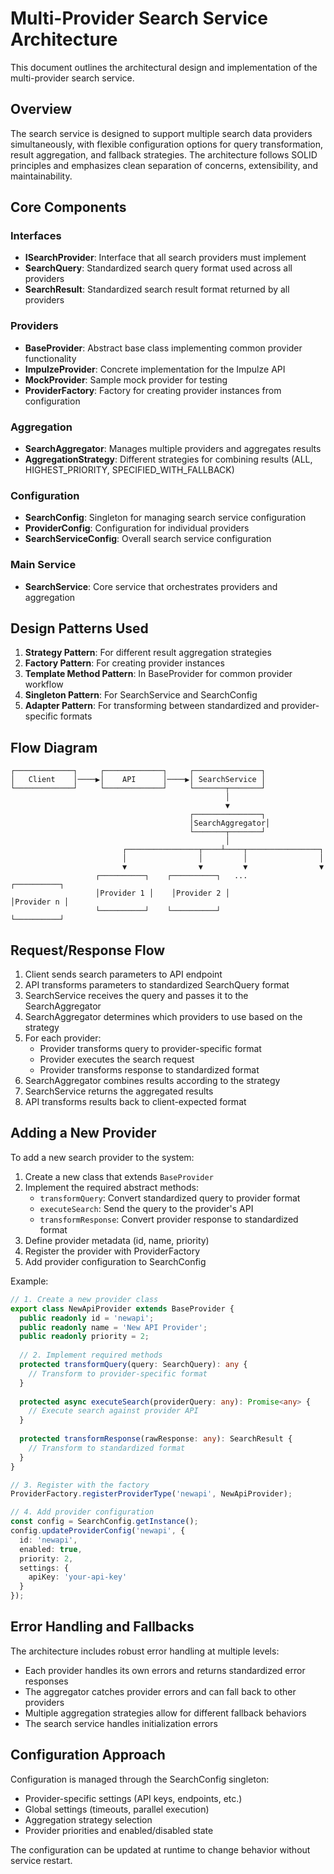 # Multi-Provider Search Service Architecture

This document outlines the architectural design and implementation of the multi-provider search service.

## Overview

The search service is designed to support multiple search data providers simultaneously, with flexible configuration options for query transformation, result aggregation, and fallback strategies. The architecture follows SOLID principles and emphasizes clean separation of concerns, extensibility, and maintainability.

## Core Components

### Interfaces

- **ISearchProvider**: Interface that all search providers must implement
- **SearchQuery**: Standardized search query format used across all providers
- **SearchResult**: Standardized search result format returned by all providers

### Providers

- **BaseProvider**: Abstract base class implementing common provider functionality
- **ImpulzeProvider**: Concrete implementation for the Impulze API
- **MockProvider**: Sample mock provider for testing
- **ProviderFactory**: Factory for creating provider instances from configuration

### Aggregation

- **SearchAggregator**: Manages multiple providers and aggregates results
- **AggregationStrategy**: Different strategies for combining results (ALL, HIGHEST_PRIORITY, SPECIFIED_WITH_FALLBACK)

### Configuration

- **SearchConfig**: Singleton for managing search service configuration
- **ProviderConfig**: Configuration for individual providers
- **SearchServiceConfig**: Overall search service configuration

### Main Service

- **SearchService**: Core service that orchestrates providers and aggregation

## Design Patterns Used

1. **Strategy Pattern**: For different result aggregation strategies
2. **Factory Pattern**: For creating provider instances
3. **Template Method Pattern**: In BaseProvider for common provider workflow
4. **Singleton Pattern**: For SearchService and SearchConfig
5. **Adapter Pattern**: For transforming between standardized and provider-specific formats

## Flow Diagram

```
┌─────────────┐     ┌─────────────┐     ┌───────────────┐
│   Client    │────▶│    API      │────▶│ SearchService │
└─────────────┘     └─────────────┘     └───────┬───────┘
                                                │
                                                ▼
                                        ┌───────────────┐
                                        │SearchAggregator│
                                        └───────┬───────┘
                                                │
                         ┌────────────────┬────┴────┬────────────────┐
                         │                │         │                │
                         ▼                ▼         ▼                ▼
                   ┌──────────┐    ┌──────────┐   ...        ┌──────────┐
                   │Provider 1 │    │Provider 2 │             │Provider n │
                   └──────────┘    └──────────┘              └──────────┘
```

## Request/Response Flow

1. Client sends search parameters to API endpoint
2. API transforms parameters to standardized SearchQuery format
3. SearchService receives the query and passes it to the SearchAggregator
4. SearchAggregator determines which providers to use based on the strategy
5. For each provider:
   - Provider transforms query to provider-specific format
   - Provider executes the search request
   - Provider transforms response to standardized format
6. SearchAggregator combines results according to the strategy
7. SearchService returns the aggregated results
8. API transforms results back to client-expected format

## Adding a New Provider

To add a new search provider to the system:

1. Create a new class that extends `BaseProvider`
2. Implement the required abstract methods:
   - `transformQuery`: Convert standardized query to provider format
   - `executeSearch`: Send the query to the provider's API
   - `transformResponse`: Convert provider response to standardized format
3. Define provider metadata (id, name, priority)
4. Register the provider with ProviderFactory
5. Add provider configuration to SearchConfig

Example:

```typescript
// 1. Create a new provider class
export class NewApiProvider extends BaseProvider {
  public readonly id = 'newapi';
  public readonly name = 'New API Provider';
  public readonly priority = 2;
  
  // 2. Implement required methods
  protected transformQuery(query: SearchQuery): any {
    // Transform to provider-specific format
  }
  
  protected async executeSearch(providerQuery: any): Promise<any> {
    // Execute search against provider API
  }
  
  protected transformResponse(rawResponse: any): SearchResult {
    // Transform to standardized format
  }
}

// 3. Register with the factory
ProviderFactory.registerProviderType('newapi', NewApiProvider);

// 4. Add provider configuration
const config = SearchConfig.getInstance();
config.updateProviderConfig('newapi', {
  id: 'newapi',
  enabled: true,
  priority: 2,
  settings: {
    apiKey: 'your-api-key'
  }
});
```

## Error Handling and Fallbacks

The architecture includes robust error handling at multiple levels:

- Each provider handles its own errors and returns standardized error responses
- The aggregator catches provider errors and can fall back to other providers
- Multiple aggregation strategies allow for different fallback behaviors
- The search service handles initialization errors

## Configuration Approach

Configuration is managed through the SearchConfig singleton:

- Provider-specific settings (API keys, endpoints, etc.)
- Global settings (timeouts, parallel execution)
- Aggregation strategy selection
- Provider priorities and enabled/disabled state

The configuration can be updated at runtime to change behavior without service restart. 